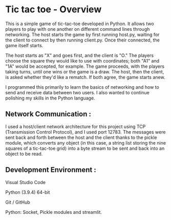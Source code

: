 # Tic tac toe - Overview

This is a simple game of tic-tac-toe developed in Python. It allows two players to play with one another on different command lines through networking.
The host starts the game by first running host.py, waiting for the client to connect by then running client.py. Once their connected, the game itself starts.

The host starts as "X" and goes first, and the client is "O." The players choose the square they would like to use with coordinates; both "A1" and "1A" would be accepted, for example.
The game proceeds, with the players taking turns, until one wins or the game is a draw. The host, then the client, is asked whether they'd like a rematch. If both agree, the game starts anew.

 
I programmed this primarily to learn the basics of networking and how to send and receive data between two users. I also wanted to continue polishing my skills in the Python language.



## Network Communication :

I used a host/client network architecture for this project using TCP (Transmission Control Protocol), and I used port 12783. 
The messages were sent back and forth between the host and the client thanks to the pickle module, which converts any object (in this case, a string list storing the nine squares of a tic-tac-toe grid) into a 
byte stream to be sent and back into an object to be read.

## Development Environment :

Visual Studio Code

Python (3.9.4) 64-bit

Git / GitHub

Python: Socket, Pickle modules and streamlit.
